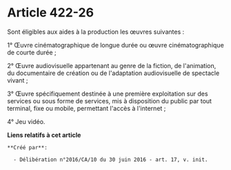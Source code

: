 # Article 422-26

Sont éligibles aux aides à la production les œuvres suivantes :

1° Œuvre cinématographique de longue durée ou œuvre cinématographique de courte durée ;

2° Œuvre audiovisuelle appartenant au genre de la fiction, de l'animation, du documentaire de création ou de l'adaptation
audiovisuelle de spectacle vivant ;

3° Œuvre spécifiquement destinée à une première exploitation sur des services ou sous forme de services, mis à disposition du
public par tout terminal, fixe ou mobile, permettant l'accès à l'internet ;

4° Jeu vidéo.

**Liens relatifs à cet article**

	**Créé par**:

	  - Délibération n°2016/CA/10 du 30 juin 2016 - art. 17, v. init.
